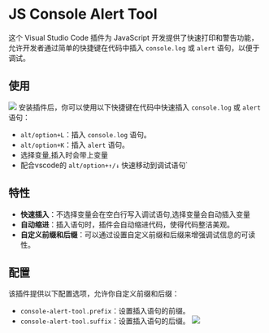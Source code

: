 # JS Console Alert Tool

这个 Visual Studio Code 插件为 JavaScript 开发提供了快速打印和警告功能，允许开发者通过简单的快捷键在代码中插入 `console.log` 或 `alert` 语句，以便于调试。


## 使用

![](https://luyyych.oss-cn-hangzhou.aliyuncs.com/obsidianPIC/202402191402616.gif)
安装插件后，你可以使用以下快捷键在代码中快速插入 `console.log` 或 `alert` 语句：

- `alt/option+L`：插入 `console.log` 语句。
- `alt/option+K`：插入 `alert` 语句。
- 选择变量,插入时会带上变量
- 配合vscode的 `alt/option+↑/↓` 快速移动到调试语句`



## 特性

- **快速插入**：不选择变量会在空白行写入调试语句,选择变量会自动插入变量
- **自动缩进**：插入语句时，插件会自动缩进代码，使得代码整洁美观。
- **自定义前缀和后缀**：可以通过设置自定义前缀和后缀来增强调试信息的可读性。

## 配置

该插件提供以下配置选项，允许你自定义前缀和后缀：

- `console-alert-tool.prefix`：设置插入语句的前缀。
- `console-alert-tool.suffix`：设置插入语句的后缀。
![](https://luyyych.oss-cn-hangzhou.aliyuncs.com/obsidianPIC/202402191403395.png)

